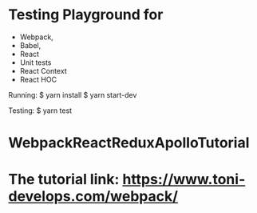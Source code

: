 # Testing Playground for
- Webpack, 
- Babel, 
- React
- Unit tests
- React Context
- React HOC

Running:
$ yarn install
$ yarn start-dev

Testing:
$ yarn test

# WebpackReactReduxApolloTutorial

# The tutorial link: https://www.toni-develops.com/webpack/